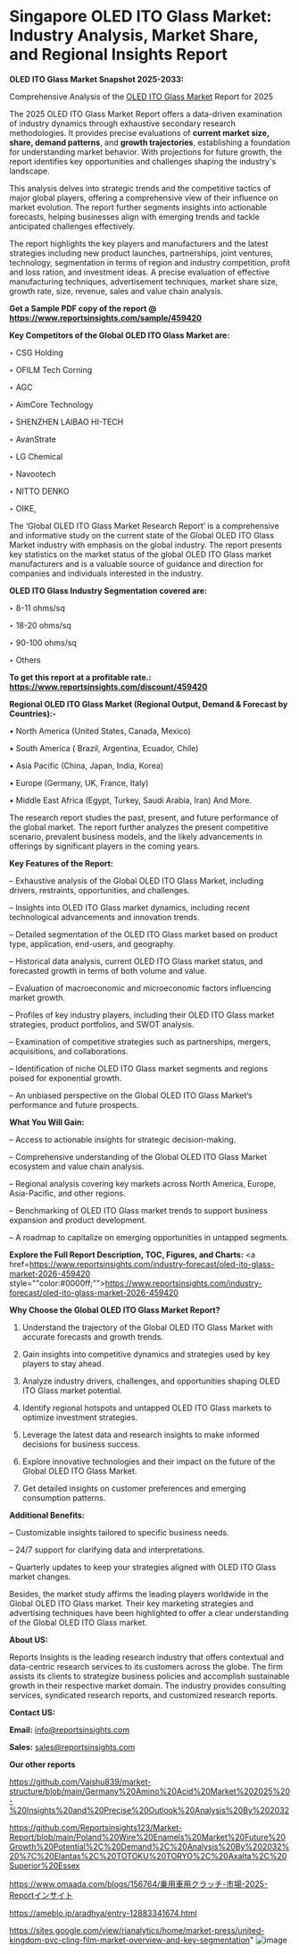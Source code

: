 # Singapore OLED ITO Glass Market: Industry Analysis, Market Share, and Regional Insights Report

<strong>OLED ITO Glass Market Snapshot 2025-2033:</strong>

Comprehensive Analysis of the <a href=https://www.reportsinsights.com/sample/459420>OLED ITO Glass Market</a> Report for 2025

The 2025 OLED ITO Glass Market Report offers a data-driven examination of industry dynamics through exhaustive secondary research methodologies. It provides precise evaluations of <strong>current market size, share, demand patterns</strong>, and <strong>growth trajectories</strong>, establishing a foundation for understanding market behavior. With projections for future growth, the report identifies key opportunities and challenges shaping the industry's landscape.

This analysis delves into strategic trends and the competitive tactics of major global players, offering a comprehensive view of their influence on market evolution. The report further segments insights into actionable forecasts, helping businesses align with emerging trends and tackle anticipated challenges effectively.

The report highlights the key players and manufacturers and the latest strategies including new product launches, partnerships, joint ventures, technology, segmentation in terms of region and industry competition, profit and loss ration, and investment ideas. A precise evaluation of effective manufacturing techniques, advertisement techniques, market share size, growth rate, size, revenue, sales and value chain analysis.

<strong>Get a Sample PDF copy of the report @ <a href=https://www.reportsinsights.com/sample/459420 style=color:#0000ff;>https://www.reportsinsights.com/sample/459420</a></strong>

<strong>Key Competitors of the Global OLED ITO Glass Market are:</strong>

‣ CSG Holding

‣ OFILM Tech Corning

‣ AGC

‣ AimCore Technology

‣ SHENZHEN LAIBAO HI-TECH

‣ AvanStrate

‣ LG Chemical

‣ Navootech

‣ NITTO DENKO

‣ OIKE,

The ‘Global OLED ITO Glass Market Research Report’ is a comprehensive and informative study on the current state of the Global OLED ITO Glass Market industry with emphasis on the global industry. The report presents key statistics on the market status of the global OLED ITO Glass market manufacturers and is a valuable source of guidance and direction for companies and individuals interested in the industry.

<strong>OLED ITO Glass Industry Segmentation covered are:</strong>

‣ 8-11 ohms/sq

‣ 18-20 ohms/sq

‣ 90-100 ohms/sq

‣ Others

<strong>To get this report at a profitable rate.: <a href=https://www.reportsinsights.com/discount/459420 style=color:#0000ff;>https://www.reportsinsights.com/discount/459420</a></strong>

<strong>Regional OLED ITO Glass Market (Regional Output, Demand &amp; Forecast by Countries):-</strong>

• North America (United States, Canada, Mexico)

• South America ( Brazil, Argentina, Ecuador, Chile)

• Asia Pacific (China, Japan, India, Korea)

• Europe (Germany, UK, France, Italy)

• Middle East Africa (Egypt, Turkey, Saudi Arabia, Iran) And More.

The research report studies the past, present, and future performance of the global market. The report further analyzes the present competitive scenario, prevalent business models, and the likely advancements in offerings by significant players in the coming years.

<strong>Key Features of the Report:</strong>

– Exhaustive analysis of the Global OLED ITO Glass Market, including drivers, restraints, opportunities, and challenges.

– Insights into OLED ITO Glass market dynamics, including recent technological advancements and innovation trends.

– Detailed segmentation of the OLED ITO Glass market based on product type, application, end-users, and geography.

– Historical data analysis, current OLED ITO Glass market status, and forecasted growth in terms of both volume and value.

– Evaluation of macroeconomic and microeconomic factors influencing market growth.

– Profiles of key industry players, including their OLED ITO Glass market strategies, product portfolios, and SWOT analysis.

– Examination of competitive strategies such as partnerships, mergers, acquisitions, and collaborations.

– Identification of niche OLED ITO Glass market segments and regions poised for exponential growth.

– An unbiased perspective on the Global OLED ITO Glass Market’s performance and future prospects.

<strong>What You Will Gain:</strong>

– Access to actionable insights for strategic decision-making.

– Comprehensive understanding of the Global OLED ITO Glass Market ecosystem and value chain analysis.

– Regional analysis covering key markets across North America, Europe, Asia-Pacific, and other regions.

– Benchmarking of OLED ITO Glass market trends to support business expansion and product development.

– A roadmap to capitalize on emerging opportunities in untapped segments.

<strong>Explore the Full Report Description, TOC, Figures, and Charts:</strong>
<a href=https://www.reportsinsights.com/industry-forecast/oled-ito-glass-market-2026-459420 style=""color:#0000ff;"">https://www.reportsinsights.com/industry-forecast/oled-ito-glass-market-2026-459420</a>

<strong>Why Choose the Global OLED ITO Glass Market Report?</strong>

1. Understand the trajectory of the Global OLED ITO Glass Market with accurate forecasts and growth trends.

2. Gain insights into competitive dynamics and strategies used by key players to stay ahead.

3. Analyze industry drivers, challenges, and opportunities shaping OLED ITO Glass market potential.

4. Identify regional hotspots and untapped OLED ITO Glass markets to optimize investment strategies.

5. Leverage the latest data and research insights to make informed decisions for business success.

6. Explore innovative technologies and their impact on the future of the Global OLED ITO Glass Market.

7. Get detailed insights on customer preferences and emerging consumption patterns.

<strong>Additional Benefits:</strong>

– Customizable insights tailored to specific business needs.

– 24/7 support for clarifying data and interpretations.

– Quarterly updates to keep your strategies aligned with OLED ITO Glass market changes.

Besides, the market study affirms the leading players worldwide in the Global OLED ITO Glass market. Their key marketing strategies and advertising techniques have been highlighted to offer a clear understanding of the Global OLED ITO Glass market.

<strong><strong>About US</strong>:</strong>

Reports Insights is the leading research industry that offers contextual and data-centric research services to its customers across the globe. The firm assists its clients to strategize business policies and accomplish sustainable growth in their respective market domain. The industry provides consulting services, syndicated research reports, and customized research reports.

<strong>Contact US:</strong>

<p class=><b>Email:</b> <a href=mailto:info@reportsinsights.com>info@reportsinsights.com</a></p>
<p class=><b>Sales:</b> <a href=mailto:sales@reportsinsights.com>sales@reportsinsights.com</a></p>

<strong>Our other reports</strong>

<a href=https://github.com/Vaishu839/market-structure/blob/main/Germany%20Amino%20Acid%20Market%202025%20-%20Insights%20and%20Precise%20Outlook%20Analysis%20By%202032>https://github.com/Vaishu839/market-structure/blob/main/Germany%20Amino%20Acid%20Market%202025%20-%20Insights%20and%20Precise%20Outlook%20Analysis%20By%202032</a>

<a href=https://github.com/Reportsinsights123/Market-Report/blob/main/Poland%20Wire%20Enamels%20Market%20Future%20Growth%20Potential%2C%20Demand%2C%20Analysis%20By%202032%20%7C%20Elantas%2C%20TOTOKU%20TORYO%2C%20Axalta%2C%20Superior%20Essex>https://github.com/Reportsinsights123/Market-Report/blob/main/Poland%20Wire%20Enamels%20Market%20Future%20Growth%20Potential%2C%20Demand%2C%20Analysis%20By%202032%20%7C%20Elantas%2C%20TOTOKU%20TORYO%2C%20Axalta%2C%20Superior%20Essex</a>

<a href=https://www.omaada.com/blogs/156764/乗用車用クラッチ-市場-2025-Reportインサイト>https://www.omaada.com/blogs/156764/乗用車用クラッチ-市場-2025-Reportインサイト</a>

<a href=https://ameblo.jp/aradhya/entry-12883341674.html>https://ameblo.jp/aradhya/entry-12883341674.html</a>

<a href=https://sites.google.com/view/rianalytics/home/market-press/united-kingdom-pvc-cling-film-market-overview-and-key-segmentation>https://sites.google.com/view/rianalytics/home/market-press/united-kingdom-pvc-cling-film-market-overview-and-key-segmentation</a>"
![image](https://github.com/user-attachments/assets/69c48745-9024-4508-a7d8-149b4b6af86f)
